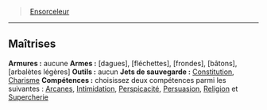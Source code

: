 ﻿---
!ClassProficienciesItem
Armor: aucune
Weapons: '[dagues], [fléchettes], [frondes], [bâtons], [arbalètes légères]'
Tools: aucun
SavingThrows: '[Constitution](hd_abilities_constitution.md), [Charisme](hd_abilities_charisma.md)'
Skills: 'choisissez deux compétences parmi les suivantes : [Arcanes](hd_abilities_intelligence_arcanes.md), [Intimidation](hd_abilities_charisma_intimidation.md), [Perspicacité](hd_abilities_wisdom_perspicacite.md), [Persuasion](hd_abilities_charisma_persuasion.md), [Religion](hd_abilities_intelligence_religion.md) et [Supercherie](hd_abilities_charisma_supercherie.md)'
Id: sorcerer_hd.md#maîtrises
ParentLink: sorcerer_hd.md#ensorceleur
Name: Maîtrises
ParentName: Ensorceleur
NameLevel: 2
Attributes:
  Name: Maîtrises
  Markdown: >+
    ## <!--Name-->Maîtrises<!--/Name-->


    **Armures :** <!--Armor-->aucune<!--/Armor-->

    **Armes :** <!--Weapons-->[dagues], [fléchettes], [frondes], [bâtons], [arbalètes légères]<!--/Weapons-->

    **Outils :** <!--Tools-->aucun<!--/Tools-->

    **Jets de sauvegarde :** <!--SavingThrows-->[Constitution](hd_abilities_constitution.md), [Charisme](hd_abilities_charisma.md)<!--/SavingThrows-->

    **Compétences :** <!--Skills-->choisissez deux compétences parmi les suivantes : [Arcanes](hd_abilities_intelligence_arcanes.md), [Intimidation](hd_abilities_charisma_intimidation.md), [Perspicacité](hd_abilities_wisdom_perspicacite.md), [Persuasion](hd_abilities_charisma_persuasion.md), [Religion](hd_abilities_intelligence_religion.md) et [Supercherie](hd_abilities_charisma_supercherie.md)<!--/Skills-->

  Armor: aucune
  Weapons: '[dagues], [fléchettes], [frondes], [bâtons], [arbalètes légères]'
  Tools: aucun
  SavingThrows: '[Constitution](hd_abilities_constitution.md), [Charisme](hd_abilities_charisma.md)'
  Skills: 'choisissez deux compétences parmi les suivantes : [Arcanes](hd_abilities_intelligence_arcanes.md), [Intimidation](hd_abilities_charisma_intimidation.md), [Perspicacité](hd_abilities_wisdom_perspicacite.md), [Persuasion](hd_abilities_charisma_persuasion.md), [Religion](hd_abilities_intelligence_religion.md) et [Supercherie](hd_abilities_charisma_supercherie.md)'
AttributesDictionary: >+
  Name: Maîtrises

  Markdown: >+

    ## <!--Name-->Maîtrises<!--/Name-->





    **Armures :** <!--Armor-->aucune<!--/Armor-->



    **Armes :** <!--Weapons-->[dagues], [fléchettes], [frondes], [bâtons], [arbalètes légères]<!--/Weapons-->



    **Outils :** <!--Tools-->aucun<!--/Tools-->



    **Jets de sauvegarde :** <!--SavingThrows-->[Constitution](hd_abilities_constitution.md), [Charisme](hd_abilities_charisma.md)<!--/SavingThrows-->



    **Compétences :** <!--Skills-->choisissez deux compétences parmi les suivantes : [Arcanes](hd_abilities_intelligence_arcanes.md), [Intimidation](hd_abilities_charisma_intimidation.md), [Perspicacité](hd_abilities_wisdom_perspicacite.md), [Persuasion](hd_abilities_charisma_persuasion.md), [Religion](hd_abilities_intelligence_religion.md) et [Supercherie](hd_abilities_charisma_supercherie.md)<!--/Skills-->



  Armor: aucune

  Weapons: '[dagues], [fléchettes], [frondes], [bâtons], [arbalètes légères]'

  Tools: aucun

  SavingThrows: '[Constitution](hd_abilities_constitution.md), [Charisme](hd_abilities_charisma.md)'

  Skills: 'choisissez deux compétences parmi les suivantes : [Arcanes](hd_abilities_intelligence_arcanes.md), [Intimidation](hd_abilities_charisma_intimidation.md), [Perspicacité](hd_abilities_wisdom_perspicacite.md), [Persuasion](hd_abilities_charisma_persuasion.md), [Religion](hd_abilities_intelligence_religion.md) et [Supercherie](hd_abilities_charisma_supercherie.md)'

---
> [Ensorceleur](hd_sorcerer.md)

---

## Maîtrises

**Armures :** aucune
**Armes :** [dagues], [fléchettes], [frondes], [bâtons], [arbalètes légères]
**Outils :** aucun
**Jets de sauvegarde :** [Constitution](hd_abilities_constitution.md), [Charisme](hd_abilities_charisma.md)
**Compétences :** choisissez deux compétences parmi les suivantes : [Arcanes](hd_abilities_intelligence_arcanes.md), [Intimidation](hd_abilities_charisma_intimidation.md), [Perspicacité](hd_abilities_wisdom_perspicacite.md), [Persuasion](hd_abilities_charisma_persuasion.md), [Religion](hd_abilities_intelligence_religion.md) et [Supercherie](hd_abilities_charisma_supercherie.md)

